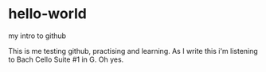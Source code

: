 # hello-world
my intro to github

This is me testing github, practising and learning. As I write this i'm listening to Bach Cello Suite #1 in G. Oh yes.
